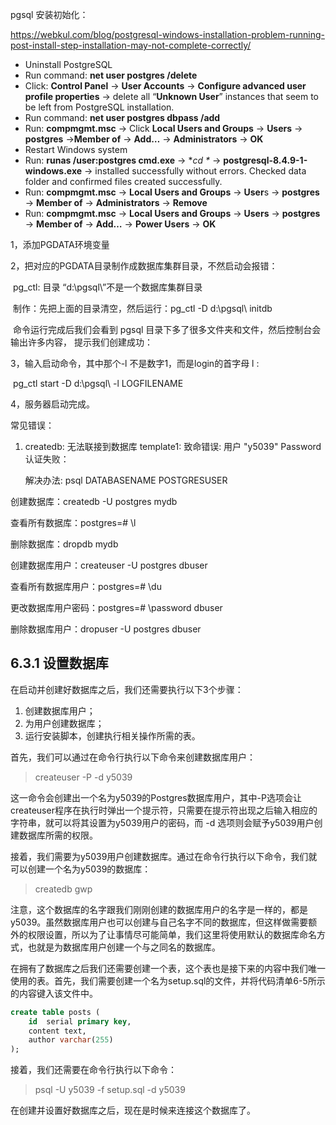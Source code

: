 pgsql 安装初始化：

<https://webkul.com/blog/postgresql-windows-installation-problem-running-post-install-step-installation-may-not-complete-correctly/>

- Uninstall PostgreSQL
- Run command: **net user postgres /delete**
- Click: **Control Panel** -> **User Accounts** -> **Configure advanced user profile properties** -> delete all “**Unknown User**” instances that seem to be left from PostgreSQL installation.
- Run command: **net user postgres dbpass /add**
- Run: **compmgmt.msc** -> Click **Local Users and Groups** -> **Users** -> **postgres** ->**Member of** -> **Add…** -> **Administrators** -> **OK** 
- Restart Windows system
- Run: **runas /user:postgres cmd.exe** -> **cd \** -> **postgresql-8.4.9-1-windows.exe** -> installed successfully without errors. Checked data folder and confirmed files created successfully.
- Run: **compmgmt.msc** -> **Local Users and Groups** -> **User**s -> **postgres** -> **Member of** -> **Administrators** -> **Remove**
- Run: **compmgmt.msc** -> **Local Users and Groups** -> **Users** -> **postgres** -> **Member of** -> **Add…** -> **Power Users** -> **OK**

1，添加PGDATA环境变量

2，把对应的PGDATA目录制作成数据库集群目录，不然启动会报错：

​	pg_ctl: 目录 “d:\pgsql\”不是一个数据库集群目录

​	制作：先把上面的目录清空，然后运行：pg_ctl -D d:\pgsql\ initdb

​	命令运行完成后我们会看到 pgsql 目录下多了很多文件夹和文件，然后控制台会输出许多内容，	提示我们创建成功：

3，输入启动命令，其中那个-l 不是数字1，而是login的首字母 l :

​	pg_ctl start -D d:\pgsql\ -l LOGFILENAME

4，服务器启动完成。

常见错误：

 1. createdb: 无法联接到数据库 template1: 致命错误:  用户 "y5039" Password 认证失败：

    解决办法: psql DATABASENAME POSTGRESUSER

    

    

创建数据库：createdb -U postgres mydb

查看所有数据库：postgres=# \l

删除数据库：dropdb mydb

创建数据库用户：createuser -U postgres dbuser

查看所有数据库用户：postgres=# \du

更改数据库用户密码：postgres=# \password dbuser

删除数据库用户：dropuser -U postgres dbuser

## 6.3.1 设置数据库

在启动并创建好数据库之后，我们还需要执行以下3个步骤：

1. 创建数据库用户；
2. 为用户创建数据库；
3. 运行安装脚本，创建执行相关操作所需的表。

首先，我们可以通过在命令行执行以下命令来创建数据库用户：

> createuser -P -d y5039

这一命令会创建出一个名为y5039的Postgres数据库用户，其中-P选项会让createuser程序在执行时弹出一个提示符，只需要在提示符出现之后输入相应的字符串，就可以将其设置为y5039用户的密码，而 -d 选项则会赋予y5039用户创建数据库所需的权限。

接着，我们需要为y5039用户创建数据库。通过在命令行执行以下命令，我们就可以创建一个名为y5039的数据库：

> createdb gwp

注意，这个数据库的名字跟我们刚刚创建的数据库用户的名字是一样的，都是y5039。虽然数据库用户也可以创建与自己名字不同的数据库，但这样做需要额外的权限设置，所以为了让事情尽可能简单，我们这里将使用默认的数据库命名方式，也就是为数据库用户创建一个与之同名的数据库。

在拥有了数据库之后我们还需要创建一个表，这个表也是接下来的内容中我们唯一使用的表。首先，我们需要创建一个名为setup.sql的文件，并将代码清单6-5所示的内容键入该文件中。

```sql
create table posts (
	id	serial primary key,
	content text,
	author varchar(255)
);
```

接着，我们还需要在命令行执行以下命令：

> psql -U y5039 -f setup.sql -d y5039

在创建并设置好数据库之后，现在是时候来连接这个数据库了。